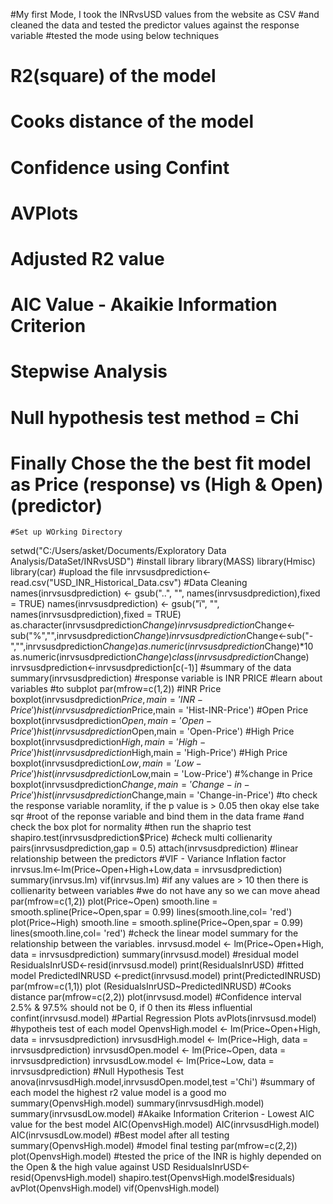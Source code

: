 #My first Mode, I took the INRvsUSD values from the website as CSV
#and cleaned the data and tested the predictor values against the response variable
#tested the mode using below techniques
# R2(square) of the model
# Cooks distance of the model
# Confidence using Confint
# AVPlots
# Adjusted R2 value
# AIC Value - Akaikie Information Criterion
# Stepwise Analysis
# Null hypothesis test method = Chi
# Finally Chose the the best fit model as Price (response) vs (High & Open) (predictor)

	#Set up WOrking Directory
setwd("C:/Users/asket/Documents/Exploratory Data Analysis/DataSet/INRvsUSD")
	#install library
library(MASS)
library(Hmisc)
library(car)
	#upload the file
inrvsusdprediction<-read.csv("USD_INR_Historical_Data.csv")
	#Data Cleaning
names(inrvsusdprediction) <- gsub("..", "", names(inrvsusdprediction),fixed = TRUE)
names(inrvsusdprediction) <- gsub("ï", "", names(inrvsusdprediction),fixed = TRUE)
as.character(inrvsusdprediction$Change)
inrvsusdprediction$Change<-sub("%","",inrvsusdprediction$Change)
inrvsusdprediction$Change<-sub("-","",inrvsusdprediction$Change)
as.numeric(inrvsusdprediction$Change)*10
as.numeric(inrvsusdprediction$Change)
class(inrvsusdprediction$Change)
inrvsusdprediction<-inrvsusdprediction[c(-1)]
	#summary of the data
summary(inrvsusdprediction)
	#response variable is INR PRICE
	#learn about variables
	#to subplot
par(mfrow=c(1,2))
	#INR Price
boxplot(inrvsusdprediction$Price,main = 'INR-Price')
hist(inrvsusdprediction$Price,main = 'Hist-INR-Price') 
	#Open Price
boxplot(inrvsusdprediction$Open,main = 'Open-Price')
hist(inrvsusdprediction$Open,main = 'Open-Price')
	#High Price
boxplot(inrvsusdprediction$High,main = 'High-Price')
hist(inrvsusdprediction$High,main = 'High-Price')
	#High Price
boxplot(inrvsusdprediction$Low,main = 'Low-Price')
hist(inrvsusdprediction$Low,main = 'Low-Price')
	#%change in Price
boxplot(inrvsusdprediction$Change,main = 'Change-in-Price')
hist(inrvsusdprediction$Change,main = 'Change-in-Price')
	#to check the response variable noramlity, if the p value is > 0.05 then okay else take sqr
	#root of the reponse variable and bind them in the data frame
	#and check the box plot for normality
	#then run the shaprio test
shapiro.test(inrvsusdprediction$Price)
 #check multi collienarity 
pairs(inrvsusdprediction,gap = 0.5)
attach(inrvsusdprediction)
	#linear relationship between the predictors
	#VIF - Variance Inflation factor
inrvsus.lm<-lm(Price~Open+High+Low,data = inrvsusdprediction)
summary(inrvsus.lm)
vif(inrvsus.lm)
	#if any values are > 10 then there is collienarity between variables
	#we do not have any so we can move ahead
par(mfrow=c(1,2))
plot(Price~Open)
smooth.line = smooth.spline(Price~Open,spar = 0.99)
lines(smooth.line,col= 'red')
plot(Price~High)
smooth.line = smooth.spline(Price~Open,spar = 0.99)
lines(smooth.line,col= 'red')
	#check the linear model summary for the relationship between the variables.
inrvsusd.model <- lm(Price~Open+High, data = inrvsusdprediction)
summary(inrvsusd.model)
	#residual model
ResidualsInrUSD<-resid(inrvsusd.model)
print(ResidualsInrUSD)
#fitted model
PredictedINRUSD <-predict(inrvsusd.model)
print(PredictedINRUSD)
par(mfrow=c(1,1))
plot (ResidualsInrUSD~PredictedINRUSD)
	#Cooks distance 
par(mfrow=c(2,2))
plot(inrvsusd.model)
	#Confidence interval 2.5% & 97.5% should not be 0, if 0 then its
	#less influential
confint(inrvsusd.model)
	#Partial Regression Plots
avPlots(inrvsusd.model)
	#hypotheis test of each model
OpenvsHigh.model   <- lm(Price~Open+High, data = inrvsusdprediction)
inrvsusdHigh.model <- lm(Price~High, data = inrvsusdprediction)
inrvsusdOpen.model <- lm(Price~Open, data = inrvsusdprediction)
inrvsusdLow.model  <- lm(Price~Low, data = inrvsusdprediction)
	#Null Hypothesis Test
anova(inrvsusdHigh.model,inrvsusdOpen.model,test ='Chi')
	#summary of each model the highest r2 value model is a good mo
summary(OpenvsHigh.model)
summary(inrvsusdHigh.model)
summary(inrvsusdLow.model)
	#Akaike Information Criterion - Lowest AIC value for the best model
AIC(OpenvsHigh.model)
AIC(inrvsusdHigh.model)
AIC(inrvsusdLow.model)
	#Best model after all testing 
summary(OpenvsHigh.model)
	#model final testing
par(mfrow=c(2,2))
plot(OpenvsHigh.model)
	#tested the price of the INR is highly depended on the Open & the high value against USD
ResidualsInrUSD<-resid(OpenvsHigh.model)
shapiro.test(OpenvsHigh.model$residuals)
avPlot(OpenvsHigh.model)
vif(OpenvsHigh.model)

